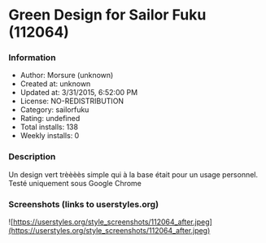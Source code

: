 # Green Design for Sailor Fuku (112064)

### Information
- Author: Morsure (unknown)
- Created at: unknown
- Updated at: 3/31/2015, 6:52:00 PM
- License: NO-REDISTRIBUTION
- Category: sailorfuku
- Rating: undefined
- Total installs: 138
- Weekly installs: 0


### Description
Un design vert trèèèès simple qui à la base était pour un usage personnel.
Testé uniquement sous Google Chrome


### Screenshots (links to userstyles.org)
![https://userstyles.org/style_screenshots/112064_after.jpeg](https://userstyles.org/style_screenshots/112064_after.jpeg)


